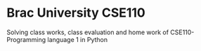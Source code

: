 # Brac University CSE110 
Solving class works, class evaluation and home work of CSE110- Programming language 1 in Python
